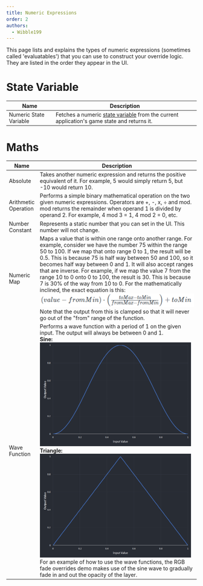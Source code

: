 ```yaml
---
title: Numeric Expressions
order: 2
authors:
  - Wibble199
---
```


This page lists and explains the types of numeric expressions (sometimes called 'evaluatables') that you can use to construct your override logic. They are listed in the order they appear in the UI.

# State Variable

|Name|Description|
|-|-|
|Numeric State Variable|Fetches a numeric [state variable](../../advanced-topics/state-variables) from the current application's game state and returns it.|

# Maths
<table>
  <thead>
    <tr>
      <th>Name</th>
      <th>Description</th>
    </tr>
  </thead>
  <tbody>
    <tr>
      <td>Absolute</td>
      <td>Takes another numeric expression and returns the positive equivalent of it. For example, 5 would simply return 5, but -10 would return 10.</td>
    </tr>
    <tr>
      <td>Arithmetic Operation</td>
      <td>Performs a simple binary mathematical operation on the two given numeric expressions. Operators are +, -, x, ÷ and mod. mod returns the remainder when operand 1 is divided by operand 2. For example, 4 mod 3 = 1, 4 mod 2 = 0, etc.</td>
    </tr>
    <tr>
      <td>Number Constant</td>
      <td>Represents a static number that you can set in the UI. This number will not change.</td>
    </tr>
    <tr>
      <td>Numeric Map</td>
      <td>Maps a value that is within one range onto another range. For example, consider we have the number 75 within the range 50 to 100. If we map that onto range 0 to 1, the result will be 0.5. This is because 75 is half way between 50 and 100, so it becomes half way between 0 and 1. It will also accept ranges that are inverse. For example, if we map the value 7 from the range 10 to 0 onto 0 to 100, the result is 30. This is because 7 is 30% of the way from 10 to 0.
      For the mathematically inclined, the exact equation is this: <img src="../../img/docs/evaluatable-number-map-equation.png">
      Note that the output from this is clamped so that it will never go out of the "from" range of the function.</td>
    </tr>
    <tr>
      <td>Wave Function</td>
      <td>Performs a wave function with a period of 1 on the given input. The output will always be between 0 and 1.<br/>
        <strong>Sine:</strong><img src="../../img/docs/evaluatable-number-waves-sine.png" style="max-width:400px">  
        <strong>Triangle:</strong><img src="../../img/docs/evaluatable-number-waves-triangle.png" style="max-width:400px">
        For an example of how to use the wave functions, the RGB fade overrides demo makes use of the sine wave to gradually fade in and out the opacity of the layer.
      </td>
    </tr>
  </tbody>
</table>